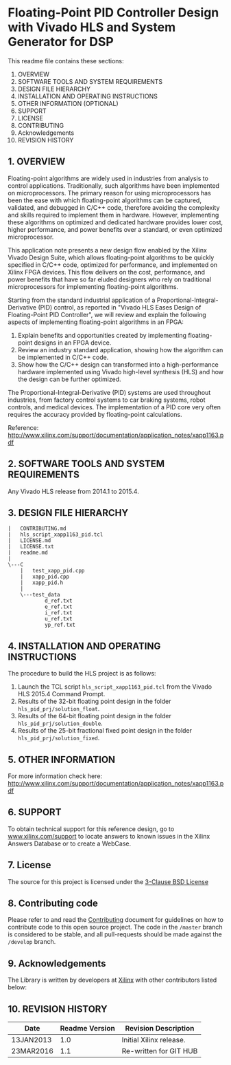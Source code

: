 

Floating-Point PID Controller Design with Vivado HLS and System Generator for DSP
======================================

This readme file contains these sections:

1. OVERVIEW
2. SOFTWARE TOOLS AND SYSTEM REQUIREMENTS
3. DESIGN FILE HIERARCHY
4. INSTALLATION AND OPERATING INSTRUCTIONS
5. OTHER INFORMATION (OPTIONAL)
6. SUPPORT
7. LICENSE
8. CONTRIBUTING
9. Acknowledgements
10. REVISION HISTORY

## 1. OVERVIEW

Floating-point algorithms are widely used in industries from analysis to control applications. Traditionally, such algorithms have been implemented on microprocessors. The primary reason for using microprocessors has been the ease with which floating-point algorithms can be captured, validated, and debugged in C/C++ code, therefore avoiding the complexity and skills required to implement them in hardware. However, implementing these algorithms on optimized and dedicated hardware provides lower cost, higher performance, and power benefits over a standard, or even optimized microprocessor.

This application note presents a new design flow enabled by the Xilinx Vivado Design Suite, which allows floating-point algorithms to be quickly specified in C/C++ code, optimized for performance, and implemented on Xilinx FPGA devices. This flow delivers on the cost, performance, and power benefits that have so far eluded designers who rely on traditional microprocessors for implementing floating-point algorithms.

Starting from the standard industrial application of a Proportional-Integral-Derivative (PID) control, as reported in "Vivado HLS Eases Design of Floating-Point PID Controller", we will review and explain the following aspects of implementing floating-point algorithms in an FPGA:
1. Explain benefits and opportunities created by implementing floating-point designs in an
FPGA device.
2. Review an industry standard application, showing how the algorithm can be implemented
in C/C++ code.
3. Show how the C/C++ design can transformed into a high-performance hardware
implemented using Vivado high-level synthesis (HLS) and how the design can be further
optimized.

The Proportional-Integral-Derivative (PID) systems are used throughout industries, from
factory control systems to car braking systems, robot controls, and medical devices. The
implementation of a PID core very often requires the accuracy provided by floating-point
calculations.


Reference: http://www.xilinx.com/support/documentation/application_notes/xapp1163.pdf  

## 2. SOFTWARE TOOLS AND SYSTEM REQUIREMENTS

Any Vivado HLS release from 2014.1 to 2015.4.


## 3. DESIGN FILE HIERARCHY
```
|   CONTRIBUTING.md
|   hls_script_xapp1163_pid.tcl
|   LICENSE.md
|   LICENSE.txt
|   readme.md
|   
\---C
    |   test_xapp_pid.cpp
    |   xapp_pid.cpp
    |   xapp_pid.h
    |   
    \---test_data
            d_ref.txt
            e_ref.txt
            i_ref.txt
            u_ref.txt
            yp_ref.txt
```

## 4. INSTALLATION AND OPERATING INSTRUCTIONS 

The procedure to build the HLS project is as follows:
1. Launch the TCL script `hls_script_xapp1163_pid.tcl` from the Vivado HLS 2015.4 Command Prompt.
2. Results of the 32-bit floating point design in the folder `hls_pid_prj/solution_float`.
3. Results of the 64-bit floating point design in the folder `hls_pid_prj/solution_double`.
4. Results of the 25-bit fractional fixed point design in the folder `hls_pid_prj/solution_fixed`.

## 5. OTHER INFORMATION

For more information check here: 
http://www.xilinx.com/support/documentation/application_notes/xapp1163.pdf 

## 6. SUPPORT

To obtain technical support for this reference design, go to www.xilinx.com/support to locate answers to known issues in the Xilinx Answers Database or to create a WebCase.  

## 7. License
The source for this project is licensed under the [3-Clause BSD License][] 

## 8. Contributing code
Please refer to and read the [Contributing][] document for guidelines on how to contribute code to this open source project. The code in the `/master` branch is considered to be stable, and all pull-requests should be made against the `/develop` branch.

## 9. Acknowledgements 
The Library is written by developers at [Xilinx](http://www.xilinx.com/) with other contributors listed below:

## 10. REVISION HISTORY 

Date		|	Readme Version		|	Revision Description
------------|-----------------------|-------------------------
13JAN2013	|	1.0					|	Initial Xilinx release.
23MAR2016	|	1.1					|	Re-written for GIT HUB



[Contributing]: CONTRIBUTING.md 
[3-Clause BSD License]: LICENSE.md